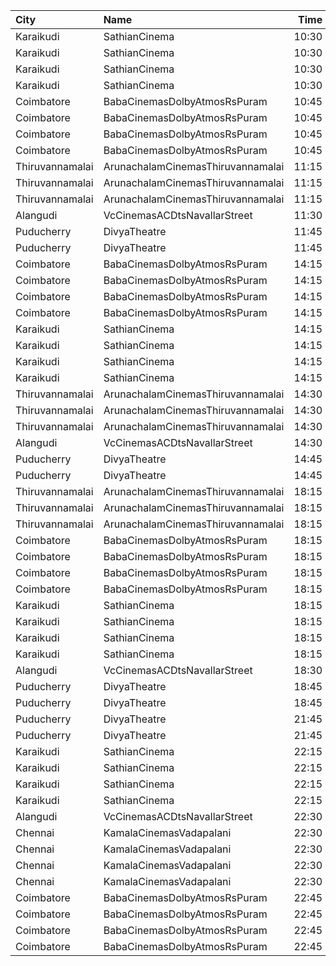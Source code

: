 | City            | Name                              |  Time | Type        | Price | Capacity | Booked |
| :-------------- | :-------------------------------- | ----: | :---------- | ----: | -------: | -----: |
| Karaikudi       | SathianCinema                     | 10:30 | Balcony     |  119₹ |       40 |     40 |
| Karaikudi       | SathianCinema                     | 10:30 | FirstClass  |  119₹ |       76 |     54 |
| Karaikudi       | SathianCinema                     | 10:30 | SecondClass |  119₹ |      313 |    159 |
| Karaikudi       | SathianCinema                     | 10:30 | ThirdClass  |  119₹ |       66 |     32 |
| Coimbatore      | BabaCinemasDolbyAtmosRsPuram      | 10:45 | Box         |  160₹ |       29 |      0 |
| Coimbatore      | BabaCinemasDolbyAtmosRsPuram      | 10:45 | Elite       |  160₹ |      258 |      0 |
| Coimbatore      | BabaCinemasDolbyAtmosRsPuram      | 10:45 | Gold        |  120₹ |      600 |    366 |
| Coimbatore      | BabaCinemasDolbyAtmosRsPuram      | 10:45 | ThirdClass  |   65₹ |       93 |     93 |
| Thiruvannamalai | ArunachalamCinemasThiruvannamalai | 11:15 | FirstClass  |   90₹ |       50 |     26 |
| Thiruvannamalai | ArunachalamCinemasThiruvannamalai | 11:15 | SecondClass |   70₹ |       94 |     52 |
| Thiruvannamalai | ArunachalamCinemasThiruvannamalai | 11:15 | ThirdClass  |   70₹ |       95 |     39 |
| Alangudi        | VcCinemasACDtsNavallarStreet      | 11:30 | Platinum    |  100₹ |      158 |    104 |
| Puducherry      | DivyaTheatre                      | 11:45 | Balcony     |   70₹ |       23 |     12 |
| Puducherry      | DivyaTheatre                      | 11:45 | 1stClass    |   60₹ |      239 |    239 |
| Coimbatore      | BabaCinemasDolbyAtmosRsPuram      | 14:15 | Box         |  160₹ |       29 |      0 |
| Coimbatore      | BabaCinemasDolbyAtmosRsPuram      | 14:15 | Elite       |  160₹ |      258 |      0 |
| Coimbatore      | BabaCinemasDolbyAtmosRsPuram      | 14:15 | Gold        |  120₹ |      600 |    366 |
| Coimbatore      | BabaCinemasDolbyAtmosRsPuram      | 14:15 | ThirdClass  |   65₹ |       93 |     93 |
| Karaikudi       | SathianCinema                     | 14:15 | Balcony     |  119₹ |       40 |     40 |
| Karaikudi       | SathianCinema                     | 14:15 | FirstClass  |  119₹ |       76 |     54 |
| Karaikudi       | SathianCinema                     | 14:15 | SecondClass |  119₹ |      313 |    158 |
| Karaikudi       | SathianCinema                     | 14:15 | ThirdClass  |  119₹ |       66 |     32 |
| Thiruvannamalai | ArunachalamCinemasThiruvannamalai | 14:30 | FirstClass  |   90₹ |       50 |     26 |
| Thiruvannamalai | ArunachalamCinemasThiruvannamalai | 14:30 | SecondClass |   70₹ |       94 |     52 |
| Thiruvannamalai | ArunachalamCinemasThiruvannamalai | 14:30 | ThirdClass  |   70₹ |       95 |     39 |
| Alangudi        | VcCinemasACDtsNavallarStreet      | 14:30 | Platinum    |  100₹ |      158 |    104 |
| Puducherry      | DivyaTheatre                      | 14:45 | Balcony     |   70₹ |       23 |     12 |
| Puducherry      | DivyaTheatre                      | 14:45 | 1stClass    |   60₹ |      239 |    239 |
| Thiruvannamalai | ArunachalamCinemasThiruvannamalai | 18:15 | FirstClass  |   90₹ |       50 |     26 |
| Thiruvannamalai | ArunachalamCinemasThiruvannamalai | 18:15 | SecondClass |   70₹ |       94 |     52 |
| Thiruvannamalai | ArunachalamCinemasThiruvannamalai | 18:15 | ThirdClass  |   70₹ |       95 |     39 |
| Coimbatore      | BabaCinemasDolbyAtmosRsPuram      | 18:15 | Box         |  160₹ |       29 |      0 |
| Coimbatore      | BabaCinemasDolbyAtmosRsPuram      | 18:15 | Elite       |  160₹ |      258 |      0 |
| Coimbatore      | BabaCinemasDolbyAtmosRsPuram      | 18:15 | Gold        |  120₹ |      600 |    366 |
| Coimbatore      | BabaCinemasDolbyAtmosRsPuram      | 18:15 | ThirdClass  |   65₹ |       93 |     93 |
| Karaikudi       | SathianCinema                     | 18:15 | Balcony     |  119₹ |       40 |     40 |
| Karaikudi       | SathianCinema                     | 18:15 | FirstClass  |  119₹ |       76 |     54 |
| Karaikudi       | SathianCinema                     | 18:15 | SecondClass |  119₹ |      313 |    158 |
| Karaikudi       | SathianCinema                     | 18:15 | ThirdClass  |  119₹ |       66 |     32 |
| Alangudi        | VcCinemasACDtsNavallarStreet      | 18:30 | Platinum    |  100₹ |      158 |    104 |
| Puducherry      | DivyaTheatre                      | 18:45 | Balcony     |   70₹ |       23 |     12 |
| Puducherry      | DivyaTheatre                      | 18:45 | 1stClass    |   60₹ |      239 |    239 |
| Puducherry      | DivyaTheatre                      | 21:45 | Balcony     |   70₹ |       23 |     12 |
| Puducherry      | DivyaTheatre                      | 21:45 | 1stClass    |   60₹ |      239 |    239 |
| Karaikudi       | SathianCinema                     | 22:15 | Balcony     |  119₹ |       40 |     40 |
| Karaikudi       | SathianCinema                     | 22:15 | FirstClass  |  119₹ |       76 |     54 |
| Karaikudi       | SathianCinema                     | 22:15 | SecondClass |  119₹ |      313 |    158 |
| Karaikudi       | SathianCinema                     | 22:15 | ThirdClass  |  119₹ |       66 |     32 |
| Alangudi        | VcCinemasACDtsNavallarStreet      | 22:30 | Platinum    |  100₹ |      158 |    104 |
| Chennai         | KamalaCinemasVadapalani           | 22:30 | Lounge1     |  153₹ |       17 |      0 |
| Chennai         | KamalaCinemasVadapalani           | 22:30 | Lounge2     |  153₹ |       17 |      0 |
| Chennai         | KamalaCinemasVadapalani           | 22:30 | Elite       |  118₹ |      294 |    104 |
| Chennai         | KamalaCinemasVadapalani           | 22:30 | Premium     |   60₹ |        5 |      2 |
| Coimbatore      | BabaCinemasDolbyAtmosRsPuram      | 22:45 | Box         |  160₹ |       29 |      0 |
| Coimbatore      | BabaCinemasDolbyAtmosRsPuram      | 22:45 | Elite       |  160₹ |      258 |      0 |
| Coimbatore      | BabaCinemasDolbyAtmosRsPuram      | 22:45 | Gold        |  120₹ |      600 |    366 |
| Coimbatore      | BabaCinemasDolbyAtmosRsPuram      | 22:45 | ThirdClass  |   65₹ |       93 |     93 |